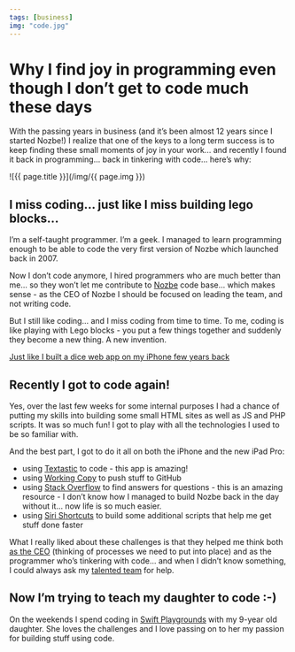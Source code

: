 ```yaml
---
tags: [business]
img: "code.jpg"
---
```


# Why I find joy in programming even though I don’t get to code much these days

With the passing years in business (and it’s been almost 12 years since I started Nozbe!) I realize that one of the keys to a long term success is to keep finding these small moments of joy in your work... and recently I found it back in programming... back in tinkering with code... here’s why:

<!--More-->

![{{ page.title }}](/img/{{ page.img }})

## I miss coding... just like I miss building lego blocks...

I’m a self-taught programmer. I’m a geek. I managed to learn programming enough to be able to code the very first version of Nozbe which launched back in 2007.

Now I don’t code anymore, I hired programmers who are much better than me... so they won’t let me contribute to [Nozbe](https://nozbe.com) code base... which makes sense - as the CEO of Nozbe I should be focused on leading the team, and not writing code.

But I still like coding... and I miss coding from time to time. To me, coding is like playing with Lego blocks - you put a few things together and suddenly they become a new thing. A new invention.

[Just like I built a dice web app on my iPhone few years back](https://sliwinski.com/code-iphone/)

## Recently I got to code again!

Yes, over the last few weeks for some internal purposes I had a chance of putting my skills into building some small HTML sites as well as JS and PHP scripts. It was so much fun! I got to play with all the technologies I used to be so familiar with.

And the best part, I got to do it all on both the iPhone and the new iPad Pro:

- using [Textastic](https://www.textasticapp.com) to code - this app is amazing!
- using [Working Copy](https://workingcopyapp.com) to push stuff to GitHub 
- using [Stack Overflow](https://stackoverflow.com/) to find answers for questions - this is an amazing resource - I don’t know how I managed to build Nozbe back in the day without it... now life is so much easier.
- using [Siri Shortcuts](https://support.apple.com/en-us/HT209055) to build some additional scripts that help me get stuff done faster

What I really liked about these challenges is that they helped me think both [as the CEO](https://nozbe.com/michael) (thinking of processes we need to put into place) and as the programmer who’s tinkering with code... and when I didn’t know something, I could always ask my [talented team](https://nozbe.com/team) for help.

## Now I’m trying to teach my daughter to code :-)

On the weekends I spend coding in [Swift Playgrounds](https://www.apple.com/swift/playgrounds/) with my 9-year old daughter. She loves the challenges and I love passing on to her my passion for building stuff using code.

[n]: https://nozbe.com/
[p]: https://thepodcast.fm/